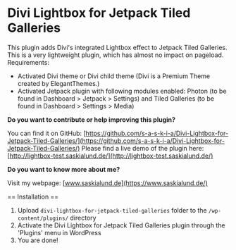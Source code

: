 Divi Lightbox for Jetpack Tiled Galleries
=========================================

This plugin adds Divi's integrated Lightbox effect to Jetpack Tiled Galleries. This is a very lightweight plugin, which has almost no impact on pageload.
Requirements:
+ Activated Divi theme or Divi child theme (Divi is a Premium Theme created by ElegantThemes.) 
+ Activated Jetpack plugin with following modules enabled: Photon (to be found in Dashboard > Jetpack > Settings) and Tiled Galleries (to be found in Dashboard > Settings > Media)

**Do you want to contribute or help improving this plugin?**

You can find it on GitHub: [https://github.com/s-a-s-k-i-a/Divi-Lightbox-for-Jetpack-Tiled-Galleries/](https://github.com/s-a-s-k-i-a/Divi-Lightbox-for-Jetpack-Tiled-Galleries/)
Please find a live demo of the plugin here: [http://lightbox-test.saskialund.de/](http://lightbox-test.saskialund.de/)

**Do you want to know more about me?**

Visit my webpage: [www.saskialund.de](https://www.saskialund.de/)

== Installation ==

1. Upload `divi-lightbox-for-jetpack-tiled-galleries` folder to the `/wp-content/plugins/` directory
2. Activate the Divi Lightbox for Jetpack Tiled Galleries plugin through the 'Plugins' menu in WordPress
3. You are done!